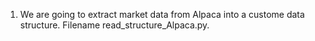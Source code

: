 1. We are going to extract market data from Alpaca into a custome data structure.
   Filename read_structure_Alpaca.py.
   
